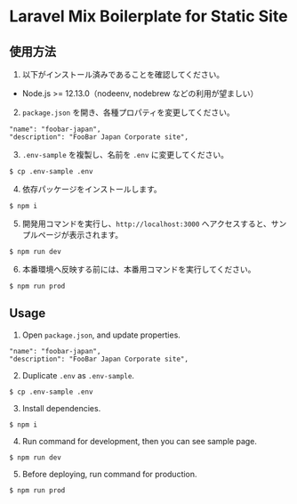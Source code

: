 # Laravel Mix Boilerplate for Static Site

## 使用方法

1. 以下がインストール済みであることを確認してください。
- Node.js >= 12.13.0（nodeenv, nodebrew などの利用が望ましい）

2. `package.json` を開き、各種プロパティを変更してください。
```
"name": "foobar-japan",
"description": "FooBar Japan Corporate site",
```

3. `.env-sample` を複製し、名前を `.env` に変更してください。
```
$ cp .env-sample .env
```

4. 依存パッケージをインストールします。
```
$ npm i
```

5. 開発用コマンドを実行し、`http://localhost:3000` へアクセスすると、サンプルページが表示されます。
```
$ npm run dev
```

6. 本番環境へ反映する前には、本番用コマンドを実行してください。
```
$ npm run prod
```

## Usage

1. Open `package.json`, and update properties.
```
"name": "foobar-japan",
"description": "FooBar Japan Corporate site",
```

2. Duplicate `.env` as `.env-sample`.
```
$ cp .env-sample .env
```

3. Install dependencies.
```
$ npm i
```

4. Run command for development, then you can see sample page.
```
$ npm run dev
```

5. Before deploying, run command for production.
```
$ npm run prod
```
